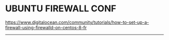 # UBUNTU FIREWALL CONF

https://www.digitalocean.com/community/tutorials/how-to-set-up-a-firewall-using-firewalld-on-centos-8-fr

___
